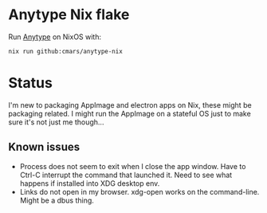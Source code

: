 # Anytype Nix flake

Run [Anytype](https://anytype.io) on NixOS with:

```
nix run github:cmars/anytype-nix
```

# Status

I'm new to packaging AppImage and electron apps on Nix, these might be packaging related. I might run the AppImage on a stateful OS just to make sure it's not just me though...

## Known issues

* Process does not seem to exit when I close the app window. Have to Ctrl-C interrupt the command that launched it. Need to see what happens if installed into XDG desktop env.
* Links do not open in my browser. xdg-open works on the command-line. Might be a dbus thing.

